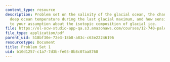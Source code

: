 ```yaml
---
content_type: resource
description: Problem set on the salinity of the glacial ocean, the change in mean
  deep ocean temperature during the last glacial maximum, and how sensitive it is
  to your assumption about the isotopic composition of glacial ice.
file: https://ol-ocw-studio-app-qa.s3.amazonaws.com/courses/12-740-paleoceanography-spring-2008/b10d1257c1a77d3bfe038b8c07aa8768_paleo_problem1.pdf
file_type: application/pdf
parent_uid: 518bf30e-72e3-18b8-a83c-c63e22246196
resourcetype: Document
title: Problem Set 1
uid: b10d1257-c1a7-7d3b-fe03-8b8c07aa8768
---
```

